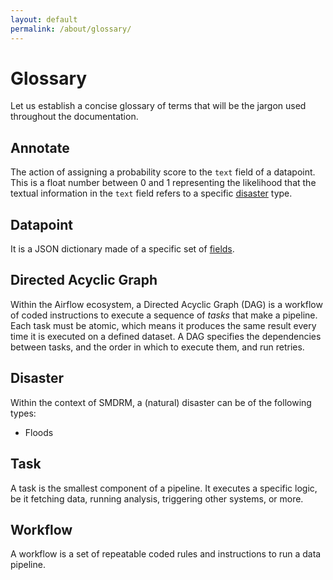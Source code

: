 ```yaml
---
layout: default
permalink: /about/glossary/
---
```


# Glossary

Let us establish a concise glossary of terms that will be the jargon used throughout the documentation.

## Annotate

The action of assigning a probability score to the `text` field of a datapoint.
This is a float number between 0 and 1 representing the likelihood that the textual
information in the `text` field refers to a specific [disaster](#disaster) type.

## Datapoint

It is a JSON dictionary made of a specific set of [fields](architecture.md#fields).

## Directed Acyclic Graph

Within the Airflow ecosystem, a Directed Acyclic Graph (DAG) is a workflow of coded instructions
to execute a sequence of _tasks_ that make a pipeline. Each task must be atomic,
which means it produces the same result every time it is executed on a defined dataset.
A DAG specifies the dependencies between tasks, and the order in which to execute them, and run retries.

## Disaster

Within the context of SMDRM, a (natural) disaster can be of the following types:
* Floods

## Task

A task is the smallest component of a pipeline. It executes a specific logic,
be it fetching data, running analysis, triggering other systems, or more.

## Workflow

A workflow is a set of repeatable coded rules and instructions to run a data pipeline.
